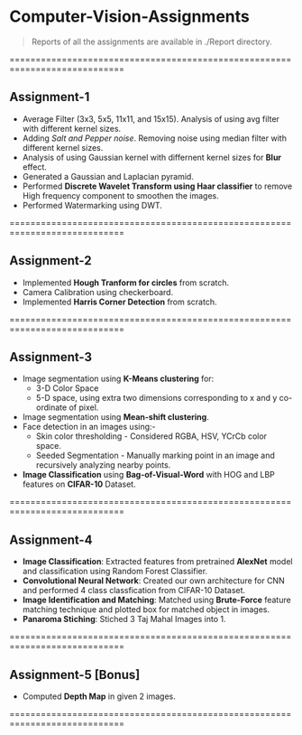 # Computer-Vision-Assignments

> Reports of all the assignments are available in ./Report directory.

============================================================================
## Assignment-1
- Average Filter (3x3, 5x5, 11x11, and 15x15). Analysis of using avg filter with different kernel sizes.
- Adding *Salt and Pepper noise*. Removing noise using median filter with different kernel sizes.
- Analysis of using Gaussian kernel with differnent kernel sizes for **Blur** effect.
- Generated a Gaussian and Laplacian pyramid.
- Performed **Discrete Wavelet Transform using Haar classifier** to remove High frequency component to smoothen the images.
- Performed Watermarking using DWT.

============================================================================
## Assignment-2
- Implemented **Hough Tranform for circles** from scratch.
- Camera Calibration using checkerboard.
- Implemented **Harris Corner Detection** from scratch.

============================================================================
## Assignment-3
- Image segmentation using **K-Means clustering** for:
    - 3-D Color Space
    - 5-D space, using extra two dimensions corresponding to x and y co-ordinate of pixel.
- Image segmentation using **Mean-shift clustering**.
- Face detection in an images using:-
    - Skin color thresholding - Considered RGBA, HSV, YCrCb color space.
    - Seeded Segmentation - Manually marking point in an image and recursively analyzing nearby points. 
- **Image Classification** using **Bag-of-Visual-Word** with HOG and LBP features on **CIFAR-10** Dataset.

============================================================================
## Assignment-4
- **Image Classification**: Extracted features from pretrained **AlexNet** model and classification using Random Forest Classifier.
- **Convolutional Neural Network**: Created our own architecture for CNN and performed 4 class classfication from CIFAR-10 Dataset.
- **Image Identification and Matching**: Matched using **Brute-Force** feature matching technique and plotted box for matched object in images.
- **Panaroma Stiching**: Stiched 3 Taj Mahal Images into 1.

============================================================================
## Assignment-5 [Bonus]
- Computed **Depth Map** in given 2 images.

============================================================================
